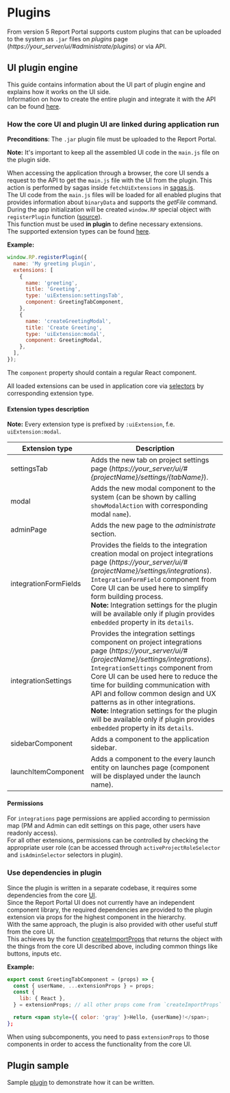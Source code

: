 # Plugins

From version 5 Report Portal supports custom plugins that can be uploaded to the system as `.jar` files on _plugins_ page (_https://your_server/ui/#administrate/plugins_) or via API.

## UI plugin engine

This guide contains information about the UI part of plugin engine and explains how it works on the UI side.<br/>
Information on how to create the entire plugin and integrate it with the API can be found [here](https://github.com/reportportal/plugin-example).

### How the core UI and plugin UI are linked during application run

**Preconditions**: The `.jar` plugin file must be uploaded to the Report Portal.

**Note:** It's important to keep all the assembled UI code in the `main.js` file on the plugin side.

When accessing the application through a browser, the core UI sends a request to the API to get the `main.js` file with the UI from the plugin.
This action is performed by sagas inside `fetchUiExtensions` in [sagas.js](https://github.com/reportportal/service-ui/blob/master/app/src/controllers/plugins/uiExtensions/sagas.js).<br/>
The UI code from the `main.js` files will be loaded for all enabled plugins that provides information about `binaryData` and supports the _getFile_ command.<br/>
During the app initialization will be created `window.RP` special object with `registerPlugin` function ([source](https://github.com/reportportal/service-ui/blob/master/app/src/controllers/plugins/uiExtensions/registerPlugin.jsx)).<br/>
This function must be used **in plugin** to define necessary extensions.<br/>
The supported extension types can be found [here](https://github.com/reportportal/service-ui/blob/master/app/src/controllers/plugins/uiExtensions/constants.js).

**Example:**

```javascript
window.RP.registerPlugin({
  name: 'My greeting plugin',
  extensions: [
    {
      name: 'greeting',
      title: 'Greeting',
      type: 'uiExtension:settingsTab',
      component: GreetingTabComponent,
    },
    {
      name: 'createGreetingModal',
      title: 'Create Greeting',
      type: 'uiExtension:modal',
      component: GreetingModal,
    },
  ],
});
```

The `component` property should contain a regular React component.

All loaded extensions can be used in application core via [selectors](https://github.com/reportportal/service-ui/blob/master/app/src/controllers/plugins/uiExtensions/selectors.js) by corresponding extension type.

#### Extension types description

**Note:** Every extension type is prefixed by `:uiExtension`, f.e. `uiExtension:modal`.

| Extension type        | Description                                                                                                                                                                                                                                                                                                                                                                                                                                                              |
| --------------------- | ------------------------------------------------------------------------------------------------------------------------------------------------------------------------------------------------------------------------------------------------------------------------------------------------------------------------------------------------------------------------------------------------------------------------------------------------------------------------ |
| settingsTab           | Adds the new tab on project settings page (_https://your_server/ui/#{projectName}/settings/{tabName}_).                                                                                                                                                                                                                                                                                                                                                                  |
| modal                 | Adds the new modal component to the system (can be shown by calling `showModalAction` with corresponding modal `name`).                                                                                                                                                                                                                                                                                                                                                  |
| adminPage             | Adds the new page to the _administrate_ section.                                                                                                                                                                                                                                                                                                                                                                                                                         |
| integrationFormFields | Provides the fields to the integration creation modal on project integrations page (_https://your_server/ui/#{projectName}/settings/integrations_).<br/>`IntegrationFormField` component from Core UI can be used here to simplify form building process.<br/>**Note:** Integration settings for the plugin will be available only if plugin provides `embedded` property in its `details`.                                                                              |
| integrationSettings   | Provides the integration settings component on project integrations page (_https://your_server/ui/#{projectName}/settings/integrations_).<br/> `IntegrationSettings` component from Core UI can be used here to reduce the time for building communication with API and follow common design and UX patterns as in other integrations.<br/>**Note:** Integration settings for the plugin will be available only if plugin provides `embedded` property in its `details`. |
| sidebarComponent      | Adds a component to the application sidebar.                                                                                                                                                                                                                                                                                                                                                                                                                             |
| launchItemComponent   | Adds a component to the every launch entity on launches page (component will be displayed under the launch name).                                                                                                                                                                                                                                                                                                                                                        |

#### Permissions

For `integrations` page permissions are applied according to permission map (PM and Admin can edit settings on this page, other users have readonly access).<br/>
For all other extensions, permissions can be controlled by checking the appropriate user role (can be accessed through `activeProjectRoleSelector` and `isAdminSelector` selectors in plugin).

### Use dependencies in plugin

Since the plugin is written in a separate codebase, it requires some dependencies from the core [UI](https://github.com/reportportal/service-ui).<br/>
Since the Report Portal UI does not currently have an independent component library, the required dependencies are provided to the plugin extension via props for the highest component in the hierarchy.<br/>
With the same approach, the plugin is also provided with other useful stuff from the core UI.<br/>
This achieves by the function [createImportProps](https://github.com/reportportal/service-ui/blob/master/app/src/controllers/plugins/uiExtensions/createImportProps.js) that returns the object with the things from the core UI described above, including common things like buttons, inputs etc.

**Example:**

```jsx harmony
export const GreetingTabComponent = (props) => {
  const { userName, ...extensionProps } = props;
  const {
    lib: { React },
  } = extensionProps; // all other props come from `createImportProps` during plugin registration

  return <span style={{ color: 'gray' }>Hello, {userName}!</span>;
};
```

When using subcomponents, you need to pass `extensionProps` to those components in order to access the functionality from the core UI.

## Plugin sample

Sample [plugin](https://github.com/reportportal/plugin-example) to demonstrate how it can be written.
